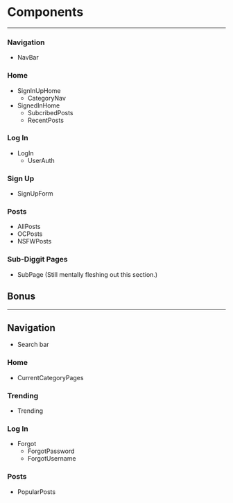# Components
---

### Navigation
* NavBar

### Home
* SignInUpHome
  * CategoryNav
* SignedInHome
  * SubcribedPosts
  * RecentPosts

### Log In
  * LogIn
    * UserAuth

### Sign Up
* SignUpForm

### Posts
* AllPosts
* OCPosts
* NSFWPosts

### Sub-Diggit Pages
* SubPage (Still mentally fleshing out this section.)

## Bonus
---

## Navigation
 * Search bar

### Home
  * CurrentCategoryPages

### Trending
  * Trending

### Log In
  * Forgot
    * ForgotPassword
    * ForgotUsername

### Posts
 * PopularPosts
